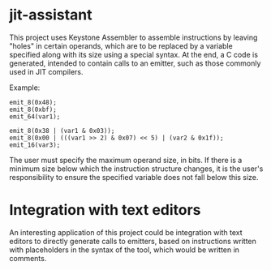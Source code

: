 # jit-assistant
This project uses Keystone Assembler to assemble instructions by leaving "holes" in certain operands, which are to be replaced by a variable specified along with its size using a special syntax. At the end, a C code is generated, intended to contain calls to an emitter, such as those commonly used in JIT compilers.

Example:

```$ ./ajit "x64" "mov rdi, |var1,64|" "emit_8"
emit_8(0x48);
emit_8(0xbf);
emit_64(var1);
```

```$ ./ajit "ppc64be" "addi |var1,5|,|var2,5|,|var3, 16|" "emit_8" "emit_16"
emit_8(0x38 | (var1 & 0x03));
emit_8(0x00 | (((var1 >> 2) & 0x07) << 5) | (var2 & 0x1f));
emit_16(var3);
```
The user must specify the maximum operand size, in bits. If there is a minimum size below which the instruction structure changes, it is the user's responsibility to ensure the specified variable does not fall below this size.

# Integration with text editors
An interesting application of this project could be integration with text editors to directly generate calls to emitters, based on instructions written with placeholders in the syntax of the tool, which would be written in comments.
